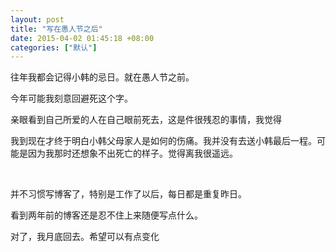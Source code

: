 ```yaml
---
layout: post
title: "写在愚人节之后"
date: 2015-04-02 01:45:18 +08:00
categories: ["默认"]
---
```


<p>往年我都会记得小韩的忌日。就在愚人节之前。</p>
<p>今年可能我刻意回避死这个字。</p>
<p>亲眼看到自己所爱的人在自己眼前死去，这是件很残忍的事情，我觉得</p>
<p>我到现在才终于明白小韩父母家人是如何的伤痛。我并没有去送小韩最后一程。可能是因为我那时还想象不出死亡的样子。觉得离我很遥远。</p>
<p>&nbsp;</p>
<p>并不习惯写博客了，特别是工作了以后，每日都是重复昨日。</p>
<p>看到两年前的博客还是忍不住上来随便写点什么。</p>
<p>对了，我月底回去。希望可以有点变化</p>
<p>&nbsp;</p>